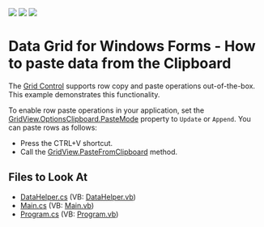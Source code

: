 <!-- default badges list -->
![](https://img.shields.io/endpoint?url=https://codecentral.devexpress.com/api/v1/VersionRange/128629823/17.2.3%2B)
[![](https://img.shields.io/badge/Open_in_DevExpress_Support_Center-FF7200?style=flat-square&logo=DevExpress&logoColor=white)](https://supportcenter.devexpress.com/ticket/details/E831)
[![](https://img.shields.io/badge/📖_How_to_use_DevExpress_Examples-e9f6fc?style=flat-square)](https://docs.devexpress.com/GeneralInformation/403183)
<!-- default badges end -->

# Data Grid for Windows Forms - How to paste data from the Clipboard

The [Grid Control](https://docs.devexpress.com/WindowsForms/3455/controls-and-libraries/data-grid) supports row copy and paste operations out-of-the-box. 
This example demonstrates this functionality.

To enable row paste operations in your application, set the [GridView.OptionsClipboard.PasteMode](https://docs.devexpress.com/CoreLibraries/DevExpress.Export.ClipboardOptions.PasteMode) property to `Update` or `Append`. You can paste rows as follows:
- Press the CTRL+V shortcut.
- Call the [GridView.PasteFromClipboard](https://docs.devexpress.com/WindowsForms/DevExpress.XtraGrid.Views.Grid.GridView.PasteFromClipboard) method.


<!-- default file list -->
## Files to Look At

* [DataHelper.cs](./CS/DataHelper.cs) (VB: [DataHelper.vb](./VB/DataHelper.vb))
* [Main.cs](./CS/Main.cs) (VB: [Main.vb](./VB/Main.vb))
* [Program.cs](./CS/Program.cs) (VB: [Program.vb](./VB/Program.vb))
<!-- default file list end -->

